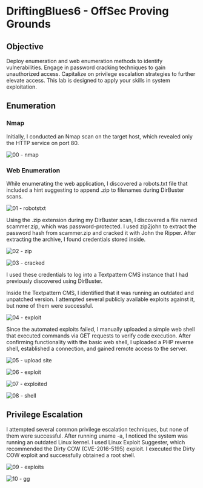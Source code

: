 # DriftingBlues6 - OffSec Proving Grounds

## Objective
Deploy enumeration and web enumeration methods to identify vulnerabilities. Engage in password cracking techniques to gain unauthorized access. Capitalize on privilege escalation strategies to further elevate access. This lab is designed to apply your skills in system exploitation.

## Enumeration
### Nmap
Initially, I conducted an Nmap scan on the target host, which revealed only the HTTP service on port 80.

![00 - nmap](https://github.com/user-attachments/assets/b6e8a2a1-8174-4445-9b87-4c5145096f5f)

### Web Enumeration
While enumerating the web application, I discovered a robots.txt file that included a hint suggesting to append .zip to filenames during DirBuster scans.

![01 - robotstxt](https://github.com/user-attachments/assets/99f67ef6-27ca-48a2-abf2-024b7ca7db4d)

Using the .zip extension during my DirBuster scan, I discovered a file named scammer.zip, which was password-protected. I used zip2john to extract the password hash from scammer.zip and cracked it with John the Ripper. After extracting the archive, I found credentials stored inside.

![02 - zip](https://github.com/user-attachments/assets/24d74fa6-d69b-4941-acf2-68358f3db4a4)

![03 - cracked](https://github.com/user-attachments/assets/ca399448-4a80-4c5c-94b5-688c2c4d3ee5)

I used these credentials to log into a Textpattern CMS instance that I had previously discovered using DirBuster.

Inside the Textpattern CMS, I identified that it was running an outdated and unpatched version. I attempted several publicly available exploits against it, but none of them were successful.

![04 - exploit](https://github.com/user-attachments/assets/80e7f1be-59f9-4da9-ae03-3804a8b3eb11)

Since the automated exploits failed, I manually uploaded a simple web shell that executed commands via GET requests to verify code execution.
After confirming functionality with the basic web shell, I uploaded a PHP reverse shell, established a connection, and gained remote access to the server.

![05 - upload site](https://github.com/user-attachments/assets/07fe3f96-5abb-4c9c-bf01-7776b68a77c5)

![06 - exploit](https://github.com/user-attachments/assets/93a53901-e9a6-4de3-94ef-8a8c6e725c43)

![07 - exploited](https://github.com/user-attachments/assets/38d60a67-c5d1-4caa-8b5a-2ef4a3762f8d)

![08 - shell](https://github.com/user-attachments/assets/6b3ffaa4-8fbc-4b0c-b445-64bc1b4835c8)

## Privilege Escalation
I attempted several common privilege escalation techniques, but none of them were successful. After running uname -a, I noticed the system was running an outdated Linux kernel. I used Linux Exploit Suggester, which recommended the Dirty COW (CVE-2016-5195) exploit. I executed the Dirty COW exploit and successfully obtained a root shell.

![09 - exploits](https://github.com/user-attachments/assets/88a6258e-63b4-48f4-bbbc-d59611812c2f)

![10 - gg](https://github.com/user-attachments/assets/c8be84c1-7a73-48e2-9e9c-4249b9f05042)

